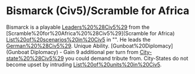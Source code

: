 # Bismarck (Civ5)/Scramble for Africa

Bismarck is a playable [Leaders%20%28Civ5%29](leader) from the [Scramble%20for%20Africa%20%28Civ5%29](Scramble for Africa) [List%20of%20scenarios%20in%20Civ5](scenario) in "". He leads the [German%20%28Civ5%29](Germans).
Unique Ability.
[Gunboat%20Diplomacy](Gunboat Diplomacy) - Gain 9 additional per turn from [City-state%20%28Civ5%29](City-States) you could demand tribute from. City-States do not become upset by intruding [List%20of%20units%20in%20Civ5](units).
